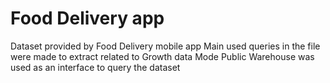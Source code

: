 # Food Delivery app
Dataset provided by Food Delivery mobile app
Main used queries in the file were made to extract related to Growth data 
Mode Public Warehouse was used as an interface to query the dataset
